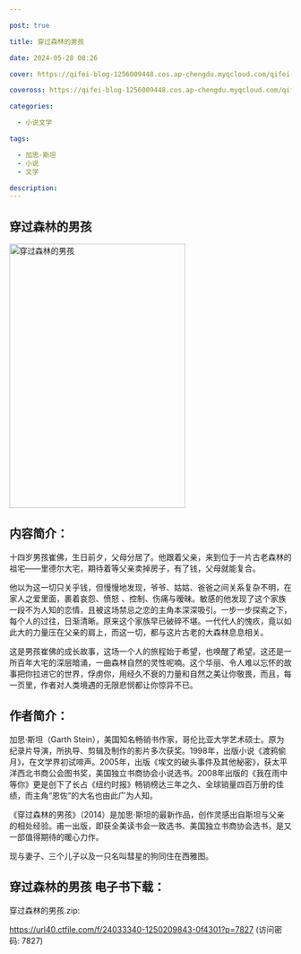 ```yaml
---

post: true

title: 穿过森林的男孩

date: 2024-05-28 08:26

cover: https://qifei-blog-1256009448.cos.ap-chengdu.myqcloud.com/qifei-blog/6610bc4668eb9357133ae469.jpg

coveross: https://qifei-blog-1256009448.cos.ap-chengdu.myqcloud.com/qifei-blog/6610bc4668eb9357133ae469.jpg

categories:

  - 小说文学

tags:

  - 加思·斯坦
  - 小说
  - 文学

description:
---
```


##  穿过森林的男孩

<img alt="穿过森林的男孩 " class="aligncenter loading" data-was-processed="true" decoding="async" fetchpriority="high" height="471" src="https://qifei-blog-1256009448.cos.ap-chengdu.myqcloud.com/qifei-blog/6610bc4668eb9357133ae469.jpg " style="cursor: zoom-in;" width="314"/>

## 内容简介：

十四岁男孩崔佛，生日前夕，父母分居了。他跟着父亲，来到位于一片古老森林的祖宅——里德尔大宅，期待着等父亲卖掉房子，有了钱，父母就能复合。

他以为这一切只关乎钱，但慢慢地发现，爷爷、姑姑、爸爸之间关系复杂不明，在家人之爱里面，裹着哀怨、愤怒 、控制、伤痛与暧昧。敏感的他发现了这个家族一段不为人知的恋情，且被这场禁忌之恋的主角本深深吸引。一步一步探索之下，每个人的过往，日渐清晰。原来这个家族早已破碎不堪。一代代人的愧疚，竟以如此大的力量压在父亲的肩上，而这一切，都与这片古老的大森林息息相关。

这是男孩崔佛的成长故事，这场一个人的旅程始于希望，也唤醒了希望。这还是一所百年大宅的深层暗涌，一曲森林自然的灵性呢喃。这个华丽、令人难以忘怀的故事把你拉进它的世界，俘虏你，用经久不衰的力量和自然之美让你敬畏，而且，每一页里，作者对人类境遇的无限悲悯都让你惊异不已。

## 作者简介：

加思·斯坦（Garth Stein），美国知名畅销书作家，哥伦比亚大学艺术硕士。原为纪录片导演，所执导、剪辑及制作的影片多次获奖。1998年，出版小说《渡鸦偷月》，在文学界初试啼声。2005年，出版《埃文的破头事件及其他秘密》，获太平洋西北书商公会图书奖，美国独立书商协会小说选书。2008年出版的《我在雨中等你》更是创下了长占《纽约时报》畅销榜达三年之久、全球销量四百万册的佳绩，而主角“恩佐”的大名也由此广为人知。

《穿过森林的男孩》（2014）是加思·斯坦的最新作品，创作灵感出自斯坦与父亲的相处经验。甫一出版，即获全美读书会一致选书、美国独立书商协会选书，是又一部值得期待的暖心力作。

现与妻子、三个儿子以及一只名叫彗星的狗同住在西雅图。

## 穿过森林的男孩 电子书下载：
穿过森林的男孩.zip: 

https://url40.ctfile.com/f/24033340-1250209843-0f4301?p=7827 (访问密码: 7827)
